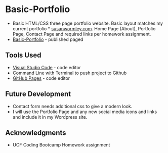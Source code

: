 # Basic-Portfolio
* Basic HTML/CSS three page portfolio website. Basic layout matches my current portfolio * [susanwormley.com](https://susanwormley.com). Home Page (About), Portfolio Page, Contact Page and required links per homework assignment.
* [Basic-Portfolio](https://susanchiemi.github.io/Basic-Portfolio/) - published paged

## Tools Used
* [Visual Studio Code](https://code.visualstudio.com/) - code editor
* Command Line with Terminal to push project to Github
* [GitHub Pages](https://help.github.com/articles/what-is-github-pages/) - code editor

## Future Development
* Contact form needs additional css to give a modern look.
* I will use the Portfolio Page and any new social media icons and links and include it in my Wordpress site.

## Acknowledgments
* UCF Coding Bootcamp Homework assignment

